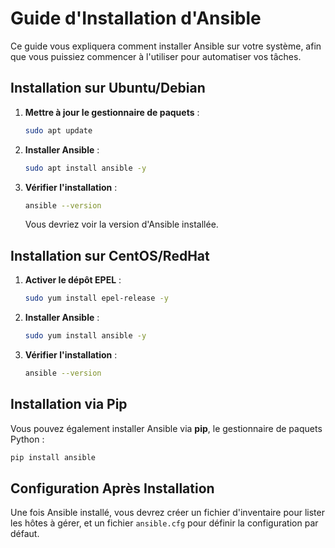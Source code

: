 # Guide d'Installation d'Ansible

Ce guide vous expliquera comment installer Ansible sur votre système, afin que vous puissiez commencer à l'utiliser pour automatiser vos tâches.

## Installation sur Ubuntu/Debian
1. **Mettre à jour le gestionnaire de paquets** :
   ```bash
   sudo apt update
   ```

2. **Installer Ansible** :
   ```bash
   sudo apt install ansible -y
   ```

3. **Vérifier l'installation** :
   ```bash
   ansible --version
   ```
   Vous devriez voir la version d'Ansible installée.

## Installation sur CentOS/RedHat
1. **Activer le dépôt EPEL** :
   ```bash
   sudo yum install epel-release -y
   ```

2. **Installer Ansible** :
   ```bash
   sudo yum install ansible -y
   ```

3. **Vérifier l'installation** :
   ```bash
   ansible --version
   ```

## Installation via Pip
Vous pouvez également installer Ansible via **pip**, le gestionnaire de paquets Python :
```bash
pip install ansible
```

## Configuration Après Installation
Une fois Ansible installé, vous devrez créer un fichier d'inventaire pour lister les hôtes à gérer, et un fichier `ansible.cfg` pour définir la configuration par défaut.
